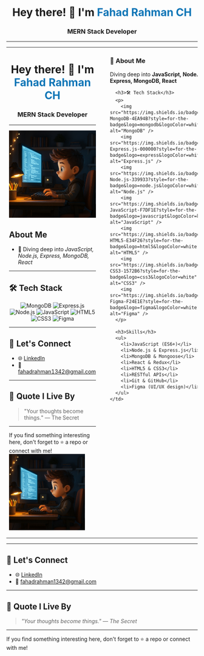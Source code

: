 <h1 align="center">Hey there! 👋 I'm <span style="color:#0e75b6;">Fahad Rahman CH</span></h1>
<h3 align="center">MERN Stack Developer</h3>

---

<table>
  <tr>
    <td><h1 align="center">Hey there! 👋 I'm <span style="color:#0e75b6;">Fahad Rahman CH</span></h1>
<h3 align="center"> MERN Stack Developer</h3>

---
![Anime Boy Coding](https://github.com/fahadrahmanch/fahadrahmanch/blob/main/ChatGPT%20Image%20May%2023%2C%202025%2C%2004_53_26%20PM.jpg)



##  About Me

- 🧠 Diving deep into *JavaScript, Node.js, Express, MongoDB, React*


---

## 🛠 Tech Stack

<div align="center">

![MongoDB](https://img.shields.io/badge/-MongoDB-4EA94B?style=for-the-badge&logo=mongodb&logoColor=white)
![Express.js](https://img.shields.io/badge/-Express.js-000000?style=for-the-badge&logo=express&logoColor=white)
![Node.js](https://img.shields.io/badge/-Node.js-339933?style=for-the-badge&logo=node.js&logoColor=white)
![JavaScript](https://img.shields.io/badge/-JavaScript-F7DF1E?style=for-the-badge&logo=javascript&logoColor=black)
![HTML5](https://img.shields.io/badge/-HTML5-E34F26?style=for-the-badge&logo=html5&logoColor=white)
![CSS3](https://img.shields.io/badge/-CSS3-1572B6?style=for-the-badge&logo=css3&logoColor=white)
![Figma](https://img.shields.io/badge/-Figma-F24E1E?style=for-the-badge&logo=figma&logoColor=white)

</div>

---

## 🤝 Let's Connect

- 🌐 [LinkedIn](https://www.linkedin.com/in/fahad-rahman-ch-225195317/)
- 📧 fahadrahman1342@gmail.com

---

## 🧠 Quote I Live By
> "Your thoughts become things." — The Secret

---

If you find something interesting here, don't forget to ⭐ a repo or connect with me!
      <img src="https://github.com/fahadrahmanch/fahadrahmanch/blob/main/ChatGPT%20Image%20May%2023%2C%202025%2C%2004_53_26%20PM.jpg" alt="Anime Boy Coding" width="200" />
    </td>
    <td style="vertical-align: top; padding-left: 30px;">
      <h3>🧠 About Me</h3>
      <p>Diving deep into <b>JavaScript, Node.js, Express, MongoDB, React</b></p>

      <h3>🛠️ Tech Stack</h3>
      <p>
        <img src="https://img.shields.io/badge/-MongoDB-4EA94B?style=for-the-badge&logo=mongodb&logoColor=white" alt="MongoDB" />
        <img src="https://img.shields.io/badge/-Express.js-000000?style=for-the-badge&logo=express&logoColor=white" alt="Express.js" />
        <img src="https://img.shields.io/badge/-Node.js-339933?style=for-the-badge&logo=node.js&logoColor=white" alt="Node.js" />
        <img src="https://img.shields.io/badge/-JavaScript-F7DF1E?style=for-the-badge&logo=javascript&logoColor=black" alt="JavaScript" />
        <img src="https://img.shields.io/badge/-HTML5-E34F26?style=for-the-badge&logo=html5&logoColor=white" alt="HTML5" />
        <img src="https://img.shields.io/badge/-CSS3-1572B6?style=for-the-badge&logo=css3&logoColor=white" alt="CSS3" />
        <img src="https://img.shields.io/badge/-Figma-F24E1E?style=for-the-badge&logo=figma&logoColor=white" alt="Figma" />
      </p>

      <h3>Skills</h3>
      <ul>
        <li>JavaScript (ES6+)</li>
        <li>Node.js & Express.js</li>
        <li>MongoDB & Mongoose</li>
        <li>React & Redux</li>
        <li>HTML5 & CSS3</li>
        <li>RESTful APIs</li>
        <li>Git & GitHub</li>
        <li>Figma (UI/UX design)</li>
      </ul>
    </td>
  </tr>
</table>

---

## 🤝 Let's Connect

- 🌐 [LinkedIn](https://www.linkedin.com/in/fahad-rahman-ch-225195317/)
- 📧 fahadrahman1342@gmail.com

---

## 🧠 Quote I Live By
> _"Your thoughts become things."_ — *The Secret*

---

If you find something interesting here, don't forget to ⭐ a repo or connect with me!
